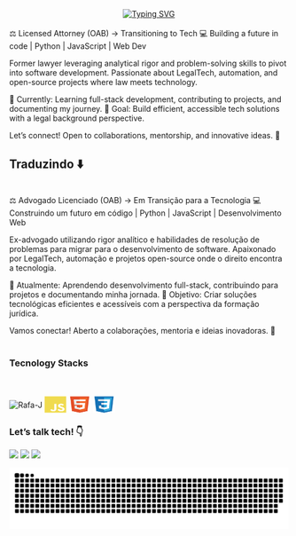 <div align="center">
  <a href="https://git.io/typing-svg">
    <img src="https://readme-typing-svg.demolab.com?font=Fira+Code&weight=500&size=22&pause=1000&color=871F78&center=true&vCenter=true&random=false&width=524&lines=+Welcome+to+my+world!" alt="Typing SVG">
  </a>
</div>

<br>
⚖️ Licensed Attorney (OAB) → Transitioning to Tech
💻 Building a future in code | Python | JavaScript | Web Dev

Former lawyer leveraging analytical rigor and problem-solving skills to pivot into software development. Passionate about LegalTech, automation, and open-source projects where law meets technology.

🔹 Currently: Learning full-stack development, contributing to projects, and documenting my journey.
🔹 Goal: Build efficient, accessible tech solutions with a legal background perspective.

Let’s connect! Open to collaborations, mentorship, and innovative ideas. :metal:
<br>
## Traduzindo ⬇️
<br>
⚖️ Advogado Licenciado (OAB) → Em Transição para a Tecnologia 💻
Construindo um futuro em código | Python | JavaScript | Desenvolvimento Web

Ex-advogado utilizando rigor analítico e habilidades de resolução de problemas para migrar para o desenvolvimento de software. Apaixonado por LegalTech, automação e projetos open-source onde o direito encontra a tecnologia.

🔹 Atualmente: Aprendendo desenvolvimento full-stack, contribuindo para projetos e documentando minha jornada.
🔹 Objetivo: Criar soluções tecnológicas eficientes e acessíveis com a perspectiva da formação jurídica.

Vamos conectar! Aberto a colaborações, mentoria e ideias inovadoras. 🤘
<br>
<br>
### Tecnology Stacks 
<br>
<div style="display: inline_block"><br>
  <img align="center" alt="Rafa-J" height="30" width="40" src="https://img.shields.io/badge/Java-ED8B00?style=for-the-badge&logo=openjdk&logoColor=white"> 
  <img align="center" alt="Rafa-Js" height="30" width="40" src="https://raw.githubusercontent.com/devicons/devicon/master/icons/javascript/javascript-plain.svg">
  <img align="center" alt="Rafa-HTML" height="30" width="40" src="https://raw.githubusercontent.com/devicons/devicon/master/icons/html5/html5-original.svg">
  <img align="center" alt="Rafa-CSS" height="30" width="40" src="https://raw.githubusercontent.com/devicons/devicon/master/icons/css3/css3-original.svg">
  
</div>


### Let’s talk tech! 👇
<div> 

  <a href="https://www.instagram.com/gioadv_/" target="_blank"><img src="https://img.shields.io/badge/-Instagram-%23E4405F?style=for-the-badge&logo=instagram&logoColor=white" target="_blank"></a> 
  <a href = "mailto:giordanoadv@hotmail.com"><img src="https://img.shields.io/badge/Microsoft_Outlook-0078D4?style=for-the-badge&logo=microsoft-outlook&logoColor=white" target="_blank"></a>
  <a href="https://www.linkedin.com/in/giordano-bruno-carvalho-alencar-718515266/" target="_blank"><img src="https://img.shields.io/badge/-LinkedIn-%230077B5?style=for-the-badge&logo=linkedin&logoColor=white" target="_blank"></a> 
  
</div>



<picture align="center">
  <source media="(prefers-color-scheme: dark)" srcset="https://raw.githubusercontent.com/mari4souza/mari4souza/output/github-contribution-grid-snake-dark.svg">
  <source media="(prefers-color-scheme: light)" srcset="https://raw.githubusercontent.com/mari4souza/mari4souza/output/github-contribution-grid-snake-dark.svg">
  <img align="center" alt="github contribution grid snake animation" src="https://raw.githubusercontent.com/mari4souza/mari4souza/output/github-contribution-grid-snake.svg">
</picture>  










